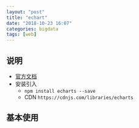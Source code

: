 ```yaml
---
layout: "post"
title: "echart"
date: "2018-10-23 16:07"
categories: bigdata
tags: [web]
---
```


## 说明

- [官方文档](http://www.echartsjs.com/tutorial.html)
- 安装引入
    - `npm install echarts --save`
    - CDN `https://cdnjs.com/libraries/echarts`

## 基本使用


